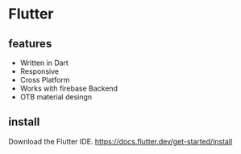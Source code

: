 # Flutter

## features

- Written in Dart
- Responsive
- Cross Platform
- Works with firebase Backend
- OTB material desingn

## install

Download the Flutter IDE.
https://docs.flutter.dev/get-started/install